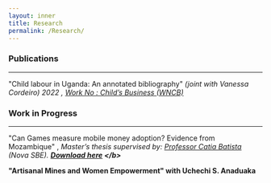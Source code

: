 ```yaml
---
layout: inner
title: Research
permalink: /Research/
---
```


### Publications 
---
"Child labour in Uganda: An annotated bibliography" _(joint with Vanessa Cordeiro) 2022 , [Work No : Child’s Business (WNCB) ](/Uganda-1.pdf)_ 

### Work in Progress
---
"Can Games measure mobile money adoption? Evidence from Mozambique" , _Master’s thesis supervised by:  [Professor Catia Batista](https://www.catiabatista.org/) (Nova SBE). <b>[Download here]([https://jamesahabyona.github.io/](https://jamesahabyona.github.io/Research/))  </b>_

 "Artisanal Mines and Women Empowerment" with Uchechi S. Anaduaka 





 




